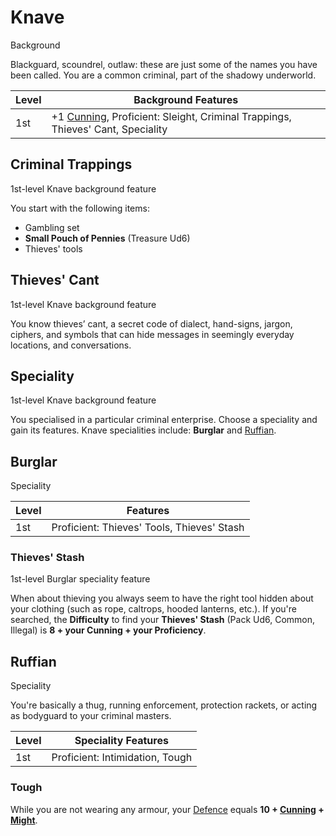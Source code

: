 # Knave

Background

Blackguard, scoundrel, outlaw: these are just some of the names you have been called. You are a common criminal, part of the shadowy underworld.

| Level             | Background Features    |
| ----------------- | - |
| 1st               | +1 [Cunning](../../pages/characters/attributes.md?id=cunning), Proficient: Sleight, Criminal Trappings, Thieves' Cant, Speciality |

## Criminal Trappings

1st-level Knave background feature

You start with the following items:

 * Gambling set
 * **Small Pouch of Pennies** (Treasure Ud6)
 * Thieves' tools

## Thieves' Cant

1st-level Knave background feature

You know thieves’ cant, a secret code of dialect, hand-signs, jargon, ciphers, and symbols that can hide messages in seemingly everyday locations, and conversations.

## Speciality

1st-level Knave background feature

You specialised in a particular criminal enterprise. Choose a speciality and gain its features. Knave specialities include:  **Burglar** and [Ruffian](#ruffian).

## Burglar

Speciality

| Level             | Features    |
| ----------------- | - |
| 1st               | Proficient: Thieves' Tools, Thieves' Stash |

### Thieves' Stash

1st-level Burglar speciality feature

When about thieving you always seem to have the right tool hidden about your clothing (such as rope, caltrops, hooded lanterns, etc.). If you're searched, the **Difficulty** to find your **Thieves' Stash** (Pack Ud6, Common, Illegal) is **8 + your Cunning + your Proficiency**.

## Ruffian

Speciality

You're basically a thug, running enforcement, protection rackets, or acting as bodyguard to your criminal masters.

| Level             | Speciality Features    |
| ----------------- | - |
| 1st               | Proficient: Intimidation, Tough |

### Tough

While you are not wearing any armour, your [Defence](../../pages/combat/attacks?id=defence) equals **10 + [Cunning](../../pages/characters/attributes?id=cunning) + [Might](../../pages/characters/attributes?id=might)**.
